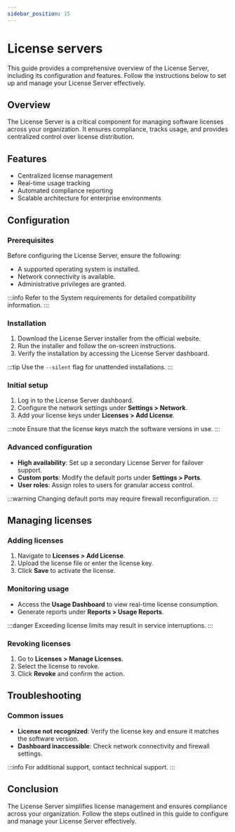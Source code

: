 ```yaml
---
sidebar_position: 15
---
```


# License servers

This guide provides a comprehensive overview of the License Server, including its configuration and features. Follow the instructions below to set up and manage your License Server effectively.

## Overview

The License Server is a critical component for managing software licenses across your organization. It ensures compliance, tracks usage, and provides centralized control over license distribution.

## Features

- Centralized license management
- Real-time usage tracking
- Automated compliance reporting
- Scalable architecture for enterprise environments

## Configuration

### Prerequisites

Before configuring the License Server, ensure the following:

- A supported operating system is installed.
- Network connectivity is available.
- Administrative privileges are granted.

:::info
Refer to the System requirements for detailed compatibility information.
:::

### Installation

1. Download the License Server installer from the official website.
2. Run the installer and follow the on-screen instructions.
3. Verify the installation by accessing the License Server dashboard.

:::tip
Use the `--silent` flag for unattended installations.
:::

### Initial setup

1. Log in to the License Server dashboard.
2. Configure the network settings under **Settings > Network**.
3. Add your license keys under **Licenses > Add License**.

:::note
Ensure that the license keys match the software versions in use.
:::

### Advanced configuration

- **High availability**: Set up a secondary License Server for failover support.
- **Custom ports**: Modify the default ports under **Settings > Ports**.
- **User roles**: Assign roles to users for granular access control.

:::warning
Changing default ports may require firewall reconfiguration.
:::

## Managing licenses

### Adding licenses

1. Navigate to **Licenses > Add License**.
2. Upload the license file or enter the license key.
3. Click **Save** to activate the license.

### Monitoring usage

- Access the **Usage Dashboard** to view real-time license consumption.
- Generate reports under **Reports > Usage Reports**.

:::danger
Exceeding license limits may result in service interruptions.
:::

### Revoking licenses

1. Go to **Licenses > Manage Licenses**.
2. Select the license to revoke.
3. Click **Revoke** and confirm the action.

## Troubleshooting

### Common issues

- **License not recognized**: Verify the license key and ensure it matches the software version.
- **Dashboard inaccessible**: Check network connectivity and firewall settings.

:::info
For additional support, contact technical support.
:::

## Conclusion

The License Server simplifies license management and ensures compliance across your organization. Follow the steps outlined in this guide to configure and manage your License Server effectively.
